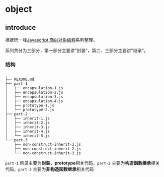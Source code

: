 # object

## introduce

根据阮一峰[Javascript 面向对象编程](http://www.ruanyifeng.com/blog/2010/05/object-oriented_javascript_encapsulation.html)系列整理。

系列共分为三部分，第一部分主要讲"封装"，第二、三部分主要讲"继承"。

### 结构

	.
	├── README.md
	├── part-1
	│   ├── encapsulation-1.js
	│   ├── encapsulation-2.js
	│   ├── encapsulation-3.js
	│   ├── encapsulation-4.js
	│   ├── prototype-1.js
	│   └── prototype-2.js
	├── part-2
	│   ├── inherit-1.js
	│   ├── inherit-2.js
	│   ├── inherit-3.js
	│   ├── inherit-4.js
	│   └── inherit-5.js
	└── part-3
		├── non-construct-inherit-1.js
		├── non-construct-inherit-2.js
		└── non-construct-inherit-3.js
		
`part-1` 目录主要为**封装、prototype**相关代码，`part-2` 主要为**构造函数继承**相关代码，`part-3` 主要为**非构造函数继承**相关代码